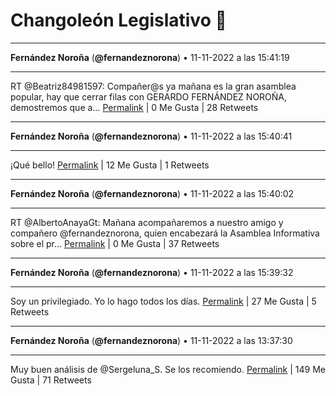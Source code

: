 # Changoleón Legislativo 🙈
*****
**Fernández Noroña** (**@fernandeznorona**) • 11-11-2022 a las 15:41:19
*****
RT @Beatriz84981597: Compañer@s ya mañana es la gran asamblea popular, hay que cerrar filas con GERARDO FERNÁNDEZ NOROÑA, demostremos que a…
[Permalink](https://twitter.com/fernandeznorona/status/1591214521019879424) | 0 Me Gusta | 28 Retweets
*****
**Fernández Noroña** (**@fernandeznorona**) • 11-11-2022 a las 15:40:41
*****
¡Qué bello!
[Permalink](https://twitter.com/fernandeznorona/status/1591214360047030272) | 12 Me Gusta | 1 Retweets
*****
**Fernández Noroña** (**@fernandeznorona**) • 11-11-2022 a las 15:40:02
*****
RT @AlbertoAnayaGt: Mañana acompañaremos a nuestro amigo y compañero @fernandeznorona, quien encabezará la Asamblea Informativa sobre el pr…
[Permalink](https://twitter.com/fernandeznorona/status/1591214195604742146) | 0 Me Gusta | 37 Retweets
*****
**Fernández Noroña** (**@fernandeznorona**) • 11-11-2022 a las 15:39:32
*****
Soy un privilegiado. Yo lo hago todos los días.
[Permalink](https://twitter.com/fernandeznorona/status/1591214071650562048) | 27 Me Gusta | 5 Retweets
*****
**Fernández Noroña** (**@fernandeznorona**) • 11-11-2022 a las 13:37:30
*****
Muy buen análisis de @Sergeluna_S. Se los recomiendo.
[Permalink](https://twitter.com/fernandeznorona/status/1591183361183461376) | 149 Me Gusta | 71 Retweets